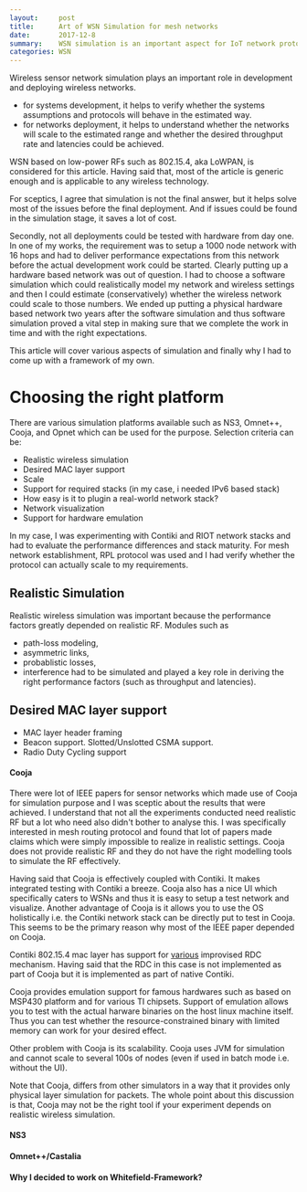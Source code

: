 ```yaml
---
layout:     post
title:      Art of WSN Simulation for mesh networks
date:       2017-12-8
summary:    WSN simulation is an important aspect for IoT network protocol or application development. I ll talk about existing simulation techniques, pit-falls, and then introduce Whitefield.
categories: WSN
---
```


Wireless sensor network simulation plays an important role in development and
deploying wireless networks.
- for systems development, it helps to verify whether the systems assumptions
and protocols will behave in the estimated way.
- for networks deployment, it helps to understand whether the networks will
scale to the estimated range and whether the desired throughput rate and
latencies could be achieved.

WSN based on low-power RFs such as 802.15.4, aka LoWPAN, is considered for this
article. Having said that, most of the article is generic enough and is
applicable to any wireless technology.

For sceptics, I agree that simulation is not the final answer, but it helps
solve most of the issues before the final deployment. And if issues could be
found in the simulation stage, it saves a lot of cost.

Secondly, not all deployments could be tested with hardware from day one. In
one of my works, the requirement was to setup a 1000 node network with 16 hops
and had to deliver performance expectations from this network before the actual
development work could be started. Clearly putting up a hardware based network
was out of question. I had to choose a software simulation which could
realistically model my network and wireless settings and then I could estimate
(conservatively) whether the wireless network could scale to those numbers. We
ended up putting a physical hardware based network two years after the
software simulation and thus software simulation proved a vital step in making
sure that we complete the work in time and with the right expectations.

This article will cover various aspects of simulation and finally why I had to
come up with a framework of my own.

# Choosing the right platform
There are various simulation platforms available such as NS3, Omnet++, Cooja, and Opnet
which can be used for the purpose.
Selection criteria can be:
- Realistic wireless simulation
- Desired MAC layer support
- Scale
- Support for required stacks (in my case, i needed IPv6 based stack)
- How easy is it to plugin a real-world network stack?
- Network visualization
- Support for hardware emulation

In my case, I was experimenting with Contiki and RIOT network stacks and had to
evaluate the performance differences and stack maturity. For mesh network
establishment, RPL protocol was used and I had verify whether the protocol can
actually scale to my requirements.

## Realistic Simulation
Realistic wireless simulation was important because the performance factors
greatly depended on realistic RF. Modules such as
- path-loss modeling,
- asymmetric links,
- probablistic losses,
- interference
had to be simulated and played a key role in deriving the right performance
factors (such as throughput and latencies).

## Desired MAC layer support
- MAC layer header framing
- Beacon support. Slotted/Unslotted CSMA support.
- Radio Duty Cycling support

#### Cooja
There were lot of IEEE papers for sensor networks which made use of Cooja for
simulation purpose and I was sceptic about the results that were achieved. I
understand that not all the experiments conducted need realistic RF but a lot
who need also didn't bother to analyse this. I was specifically interested in
mesh routing protocol and found that lot of papers made claims which were
simply impossible to realize in realistic settings. Cooja does not provide
realistic RF and they do not have the right modelling tools to simulate the RF
effectively.

Having said that Cooja is effectively coupled with Contiki. It makes integrated
testing with Contiki a breeze. Cooja also has a nice UI which specifically
caters to WSNs and thus it is easy to setup a test network and visualize.
Another advantage of Cooja is it allows you to use the OS holistically i.e. the
Contiki network stack can be directly put to test in Cooja. This seems to be
the primary reason why most of the IEEE paper depended on Cooja.

Contiki 802.15.4 mac layer has support for
[various](https://github.com/contiki-os/contiki/wiki/Radio-duty-cycling)
improvised RDC mechanism. Having said that the RDC in this case is not
implemented as part of Cooja but it is implemented as part of native Contiki.

Cooja provides emulation support for famous hardwares such as based on MSP430
platform and for various TI chipsets. Support of emulation allows you to test
with the actual harware binaries on the host linux machine itself. Thus you can
test whether the resource-constrained binary with limited memory can work for
your desired effect.

Other problem with Cooja is its scalability. Cooja uses JVM for simulation and
cannot scale to several 100s of nodes (even if used in batch mode i.e. without
the UI).

Note that Cooja, differs from other simulators in a way that it provides only
physical layer simulation for packets. The whole point about this discussion is
that, Cooja may not be the right tool if your experiment depends on realistic
wireless simulation.

#### NS3


#### Omnet++/Castalia

#### Why I decided to work on Whitefield-Framework?

